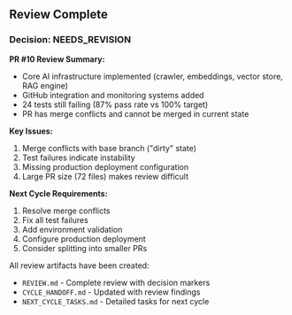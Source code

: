 ## Review Complete

### Decision: NEEDS_REVISION

**PR #10 Review Summary:**
- Core AI infrastructure implemented (crawler, embeddings, vector store, RAG engine)
- GitHub integration and monitoring systems added
- 24 tests still failing (87% pass rate vs 100% target)
- PR has merge conflicts and cannot be merged in current state

**Key Issues:**
1. Merge conflicts with base branch ("dirty" state)
2. Test failures indicate instability
3. Missing production deployment configuration
4. Large PR size (72 files) makes review difficult

**Next Cycle Requirements:**
1. Resolve merge conflicts
2. Fix all test failures
3. Add environment validation
4. Configure production deployment
5. Consider splitting into smaller PRs

All review artifacts have been created:
- `REVIEW.md` - Complete review with decision markers
- `CYCLE_HANDOFF.md` - Updated with review findings
- `NEXT_CYCLE_TASKS.md` - Detailed tasks for next cycle
